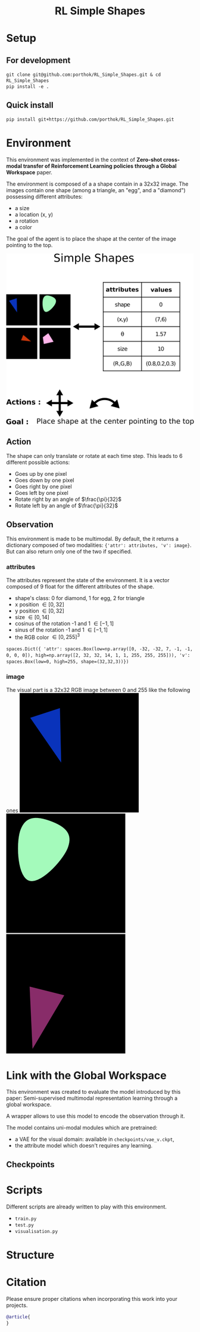<div align="center">
    <h1>RL Simple Shapes</h1>
</div>

# Setup

## For development

```
git clone git@github.com:porthok/RL_Simple_Shapes.git & cd RL_Simple_Shapes
pip install -e .
```

## Quick install

```
pip install git+https://github.com/porthok/RL_Simple_Shapes.git
```

# Environment

This environment was implemented in the context of <b>Zero-shot cross-modal transfer of Reinforcement Learning policies through a Global Workspace</b> paper.

The environment is composed of a a shape contain in a 32x32 image. The images contain one shape (among a triangle, an "egg", and a "diamond") possessing different attributes:

* a size
* a location (x, y)
* a rotation
* a color

The goal of the agent is to place the shape at the center of the image pointing to the top. 

![General illustration of the Simple Shapes environment ](media/SS_env.png)

## Action
The shape can only translate or rotate at each time step. This leads to 6 different possible actions:
* Goes up by one pixel
* Goes down by one pixel
* Goes right by one pixel
* Goes left by one pixel
* Rotate right by an angle of $\frac{\pi}{32}$
* Rotate left by an angle of $\frac{\pi}{32}$

## Observation
This environment is made to be multimodal. By default, the it returns a dictionary composed of two modalities: `{'attr': attributes, 'v': image}`. But can also return only one of the two if specified.

### attributes
The attributes represent the state of the environment. It is a vector composed of 9 float for the different attributes of the shape.
* shape's class: 0 for diamond, 1 for egg, 2 for triangle
* x position $\in[0,32]$
* y position $\in[0,32]$
* size $\in[0,14]$
* cosinus of the rotation -1 and 1 $\in[-1,1]$
* sinus of the rotation -1 and 1 $\in[-1,1]$
* the RGB color $\in[0,255]^{3}$

`
spaces.Dict({
'attr': spaces.Box(low=np.array([0, -32, -32, 7, -1, -1, 0, 0, 0]), high=np.array([2, 32, 32, 14, 1, 1, 255, 255, 255])),
'v': spaces.Box(low=0, high=255, shape=(32,32,3))})
`

### image
The visual part is a 32x32 RGB image between 0 and 255 like the following ones
![Some validation examples of the shapes dataset](media/shape_0.png)
![Some validation examples of the shapes dataset](media/shape_1.png)
![Some validation examples of the shapes dataset](media/shape_2.png)

# Link with the Global Workspace

This environment was created to evaluate the model introduced by this paper: Semi-supervised multimodal representation learning through a global workspace.

A wrapper allows to use this model to encode the observation through it.

The model contains uni-modal modules which are pretrained:

- a VAE for the visual domain: available in `checkpoints/vae_v.ckpt`,
- the attribute model which doesn't requires any learning.

## Checkpoints

# Scripts

Different scripts are already written to play with this environment.

* `train.py`
* `test.py`
* `visualisation.py`

# Structure


# Citation
Please ensure proper citations when incorporating this work into your projects.

```bibtex
@article{
}
```
